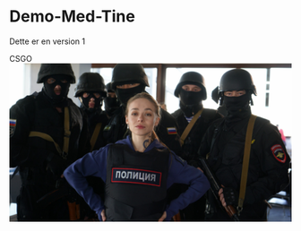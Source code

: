 # Demo-Med-Tine
Dette er en version  1

CSGO
![](alisa-rybkina-politseiskii-s-rublevki-serial-rina-grishina-p.jpg)
